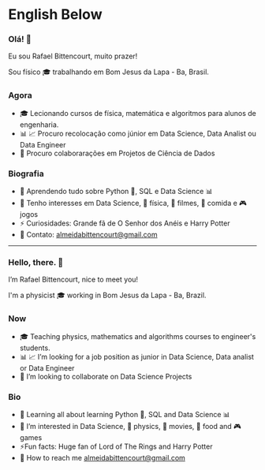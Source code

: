 
# English Below

### Olá! 👋 
Eu sou Rafael Bittencourt, muito prazer!

Sou físico 🎓 trabalhando em Bom Jesus da Lapa - Ba, Brasil.

### Agora

- 🎓 Lecionando cursos de física, matemática e algoritmos para alunos de engenharia.
- 📊 📈 Procuro recolocação como júnior em Data Science, Data Analist ou Data Engineer
- 💞️ Procuro colaborarações em Projetos de Ciência de Dados

### Biografia

- 🌱 Aprendendo tudo sobre Python 🐍, SQL e Data Science 📊
- 👀 Tenho interesses em Data Science, 🔭 física, 🎥 filmes, 🍴 comida e 🎮 jogos
- ⚡️ Curiosidades: Grande fã de O Senhor dos Anéis e Harry Potter
- 📧 Contato: almeidabittencourt@gmail.com

----------------------------------------------------------------------------------------------------------------------------------

### Hello, there. 👋  
I’m Rafael Bittencourt, nice to meet you!

I'm a physicist :mortar_board: working in Bom Jesus da Lapa - Ba, Brazil.

### Now

- :mortar_board: Teaching physics, mathematics and algorithms courses to engineer's students.
- :bar_chart: :chart_with_upwards_trend: I’m looking for a job position as junior in Data Science, Data analist or Data Engineer
- 💞️ I’m looking to collaborate on Data Science Projects


### Bio

- 🌱 Learning all about learning Python :snake:, SQL and Data Science :bar_chart:
- 👀 I’m interested in Data Science, :telescope: physics, :movie_camera: movies,  :fork_and_knife: food and :video_game: games
- ⚡️Fun facts: Huge fan of Lord of The Rings and Harry Potter
- :email: How to reach me almeidabittencourt@gmail.com 
<!---
Rabittencourt/Rabittencourt is a ✨ special ✨ repository because its `README.md` (this file) appears on your GitHub profile.
You can click the Preview link to take a look at your changes.
--->
